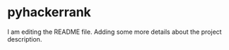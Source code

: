 # pyhackerrank
I am editing the README file. Adding some more details about the project description.
